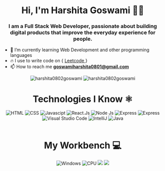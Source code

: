 <h1 align="center">Hi, I'm Harshita Goswami 🙋‍♂️ </h1>
<h3 align="center">I am a Full Stack Web Developer, passionate about building digital products that improve the everyday experience for people.</h3>

- 🌱 I’m currently learning Web Development and other programming languages
- 🔥 I use to write code on { <a target="_blank" href="https://leetcode.com/harshitagoswamii/"> Leetcode </a> }
- 📫 How to reach me **goswamiharshita0801@gmail.com**
<p align="center"> <img src="https://github-readme-stats.vercel.app/api?username=harshita0802goswami&show_icons=true&hide_border=true&theme=tokyonight" alt="harshita0802goswami" />  <img src="https://github-readme-streak-stats.herokuapp.com/?user=harshita0802goswami&hide_border=true&theme=tokyonight" alt="harshita0802goswami" /> </p>

<h1 align="center">Technologies I Know ⚛</h1>
<div align="center">
  <img title="HTML-5" alt="HTML" src="https://img.shields.io/badge/HTML5-E34F26?style=for-the-badge&logo=html5&logoColor=white" />
  <img title="CSS-3" alt="CSS" src="https://img.shields.io/badge/CSS3-1572B6?style=for-the-badge&logo=css3&logoColor=white" />
  <img title="JavaScript" alt="Javascipt" src="https://img.shields.io/badge/JavaScript-F7DF1E?style=for-the-badge&logo=javascript&logoColor=black" />
  <img title="React.Js" alt="React.Js" src="https://img.shields.io/badge/React-20232A?style=for-the-badge&logo=react&logoColor=61DAFB" />
  <img title="Node Js" alt="Node Js" src="img.shields.io/badge/Node-20232A?style=for-the-badge&logo=node&logoColor=61DAFB" />
  <img title="Express" alt="Express" src="https://img.shields.io/badge/Express-20232A?style=for-the-badge&logo=express&logoColor=61DAFB" />
  <img title="MongoDB" alt="Express" src="https://img.shields.io/badge/Mongo-20232A?style=for-the-badge&logo=mongo&logoColor=61DAFB" />
  <br>
  
  <img title="VS Code" alt="Visual Studio Code" src="https://img.shields.io/badge/Visual_Studio_Code-0078D4?style=for-the-badge&logo=visual%20studio%20code&logoColor=white" />
  <img title="IntelliJ" alt="IntelliJ" src="https://img.shields.io/badge/IntelliJ-000000.svg?style=for-the-badge&logo=intellij-idea&logoColor=white" />
  
  <img title="Java" alt="Java" src = "https://img.shields.io/badge/Java-ED8B00?style=for-the-badge&logo=java&logoColor=white"/>
  
</div>

<!-- <p align="center"> <img src="https://activity-graph.herokuapp.com/graph?username=harshita0802goswami&bg_color=1F222E&color=F8D866&line=F85D7F&point=FFFFFF&hide_border=false" alt="harshita0802goswami" /> </p> -->
<br>

<h1 align="center">My Workbench 💻 </h1>
<div align="center">
  <img title="Windows" alt="Windows" src="https://img.shields.io/badge/Windows-0078D6?style=for-the-badge&logo=windows&logoColor=white" />
  <img title="Processor" alt="CPU" src="https://img.shields.io/badge/Intel-i5--8565u-0071C5?style=for-the-badge&logo=intel&logoColor=white"/>
  <img src="https://img.shields.io/badge/RAM-8GB-%230071C5.svg?&style=for-the-badge&logoColor=white" />
  <img src="https://img.shields.io/badge/nvidia-mx%20250-%2376B900.svg?&style=for-the-badge&logo=nvidia&logoColor=white"/>
